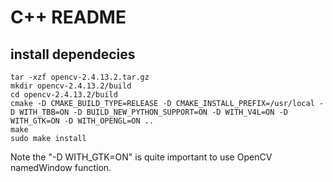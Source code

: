 # C++ README #

install dependecies
-------------------
```
tar -xzf opencv-2.4.13.2.tar.gz
mkdir opencv-2.4.13.2/build
cd opencv-2.4.13.2/build
cmake -D CMAKE_BUILD_TYPE=RELEASE -D CMAKE_INSTALL_PREFIX=/usr/local -D WITH_TBB=ON -D BUILD_NEW_PYTHON_SUPPORT=ON -D WITH_V4L=ON -D WITH_GTK=ON -D WITH_OPENGL=ON ..
make
sudo make install
```

Note the "-D WITH_GTK=ON" is quite important to use OpenCV namedWindow function.


